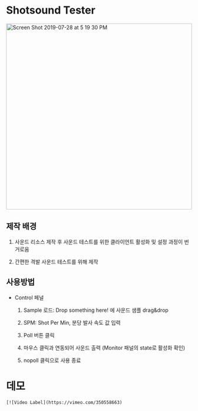 # Shotsound Tester

<img width="504" alt="Screen Shot 2019-07-28 at 5 19 30 PM" src="https://user-images.githubusercontent.com/52766675/62004228-332a5d00-b15d-11e9-9ffe-3e04b436a074.png">

## 제작 배경

1. 사운드 리소스 제작 후 사운드 테스트를 위한 클라이언트 활성화 및 설정 과정이 번거로움

2. 간편한 격발 사운드 테스트를 위해 제작



## 사용방법

- Control 페널

  1. Sample 로드: Drop something here! 에 사운드 샘플 drag&drop

  2. SPM: Shot Per Min, 분당 발사 속도 값 입력
  3. Poll 버튼 클릭
  4. 마우스 클릭과 연동되어 사운드 출력 (Monitor 패널의 state로 활성화 확인)
  5. nopoll 클릭으로 사용 종료



# 데모

```
[![Video Label](https://vimeo.com/350558663)
```

